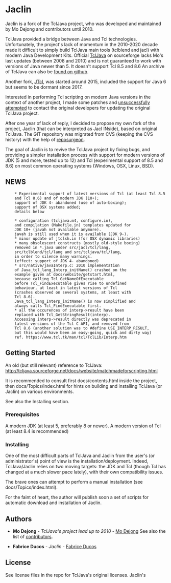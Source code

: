 # Jaclin

Jaclin is a fork of the TclJava project, who was developed and maintained by Mo Dejong and contributors until 2010.

TclJava provided a bridge between Java and Tcl technologies. Unfortunately, the project's lack of momentum
in the 2010-2020 decade made it difficult to simply build TclJava main tools (tclblend and jacl) with modern Java
Development Kits. Official [TclJava](http://tcljava.sourceforge.net/docs/website/index.html) on sourceforge lacks
Mo's last updates (between 2008 and 2010) and is not guaranteed to work with versions of Java newer than 5.
It doesn't support Tcl 8.5 and 8.6
An archive of TclJava can also be [found on github](https://github.com/scijava/tcljava).

Another fork, [JTcl](https://github.com/jtcl-project/jtcl), was started around 2015, included the support for Java 6 but seems to be dormant since 2017.

Interested in performing Tcl scripting on modern Java versions in the context of another project, I made some patches and [unsuccessfully attempted](https://sourceforge.net/p/tcljava/mailman/tcljava-dev/thread/CAPxFAHTkKiLxQGAVJUfY5hCGBoAbL47qnc0WfMsvcD%2BT6W2uJQ%40mail.gmail.com/#msg36653208) to contact the original developers for updating the original TclJava project. 

After one year of lack of reply, I decided to propose my own fork of the project, Jaclin (that can be interpreted as Jacl INside), based on original TclJava.
The GIT repository was migrated from CVS (keeping the CVS history) with the help of [reposurgeon](https://gitlab.com/esr/reposurgeon).

The goal of Jaclin is to revive the TclJava project by fixing bugs, and providing a simpler installation process with support for modern versions of JDK (5 and more, tested up to 12) and Tcl (experimental support of 8.5 and 8.6) on most common operating systems (Windows, OSX, Linux, BSD).

## NEWS

        * Experimental support of latest versions of Tcl (at least Tcl 8.5
        and Tcl 8.6) and of modern JDK (10+);
        support of JDK 4- abandoned (use of auto-boxing);
        support of OSX systems added;
        details below

        * configuration (tcljava.m4, configure.in),
        and compilation (Makefile.in) templates updated for
        JDK 10+ (javah not available anymore).
        javah is still used when it is available (JDK 9-).
        * minor update of jtclsh.in (for OSX dynamic libraries)
        * many obsolescent constructs (mostly old-style boxing)
        removed in *.java under src/jacl/tcl/lang,
        src/tclblend/tcl/lang and src/tcljava/tcl/lang,
        in order to silence many warnings.
        (effect: support of JDK 4- abandoned)
        * src/native/javaInterp.c: 2010 implementation
        of Java_tcl_lang_Interp_initName() crashed on the
        example given at docs/website/getstart.html,
        because calling Tcl_GetNameOfExecutable
        before Tcl_FindExecutable gives rise to undefined
        behaviour, at least in latest versions of Tcl
        (crashes observed on several systems, at least with
        Tcl 8.6).
        Java_tcl_lang_Interp_initName() is now simplified and
        always calls Tcl_FindExecutable first.
        * all the occurences of interp->result have been
        replaced with Tcl_GetStringResult(interp).
        Accessing interp->result directly was deprecated in
        latest versions of the Tcl C API, and removed from
        Tcl 8.6 (another solution was to #define USE_INTERP_RESULT,
        but this would have been an easy-going, quick and dirty way)
        ref. https://www.tcl.tk/man/tcl/TclLib/Interp.htm

## Getting Started

An old (but still relevant) reference to TclJava: http://tcljava.sourceforge.net/docs/website/matchmadeforscripting.html

It is recommended to consult first docs/contents.html inside the project, then docs/Topics/index.html
for hints on building and installing TclJava (or Jaclin) on various environments.

See also the Installing section.

### Prerequisites

A modern JDK (at least 5, preferably 8 or newer).
A modern version of Tcl (at least 8.4 is recommended)

### Installing

One of the most difficult parts of TclJava and Jaclin from the user's (or administrator's) point of view is the installation/deployment.
Indeed, TclJava/Jaclin relies on two moving targets: the JDK and Tcl (though Tcl has changed at a much slower pace lately), with
their own compatibility issues.

The brave ones can attempt to perform a manual installation (see docs/Topics/index.html).

For the faint of heart, the author will publish soon a set of scripts for automatic download and installation of Jaclin.

## Authors

* **Mo Dejong** - *TclJava's project lead up to 2010* - [Mo Dejong](https://github.com/mdejong)
See also the list of [contributors](https://github.com/fabrice-ducos/jaclin/contributors).

* **Fabrice Ducos** - *Jaclin* - [Fabrice Ducos](https://github.com/fabrice-ducos)

## License

See license files in the repo for TclJava's original licenses.
Jaclin's 
